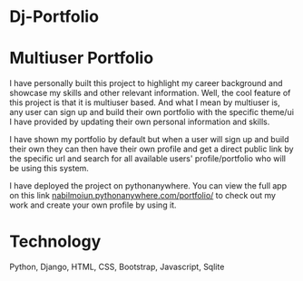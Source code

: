 # Dj-Portfolio

# Multiuser Portfolio

I have personally built this project to highlight my career background and showcase my skills and other relevant information. Well, the cool feature of this project is that
it is multiuser based. And what I mean by multiuser is, any user can sign up and build their own portfolio with the specific theme/ui I have provided by updating their own personal
information and skills.

I have shown my portfolio by default but when a user will sign up and build their own they can then have their own profile and get a direct public link by the specific url and
search for all available users' profile/portfolio who will be using this system.

I have deployed the project on pythonanywhere. You can view the full app on this link [nabilmoiun.pythonanywhere.com/portfolio/](http://nabilmoiun.pythonanywhere.com/portfolio/)
to check out my work and create your own profile by using it.

# Technology

Python, Django, HTML, CSS, Bootstrap, Javascript, Sqlite

